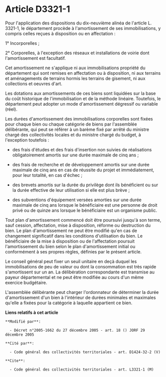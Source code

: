 # Article D3321-1

Pour l'application des dispositions du dix-neuvième alinéa de l'article L. 3321-1, le département procède à l'amortissement
de ses immobilisations, y compris celles reçues à disposition ou en affectation :

1° Incorporelles ;

2° Corporelles, à l'exception des réseaux et installations de voirie dont l'amortissement est facultatif.

Cet amortissement ne s'applique ni aux immobilisations propriété du département qui sont remises en affectation ou à
disposition, ni aux terrains et aménagements de terrains hormis les terrains de gisement, ni aux collections et oeuvres
d'art.

Les dotations aux amortissements de ces biens sont liquidées sur la base du coût historique de l'immobilisation et de la
méthode linéaire. Toutefois, le département peut adopter un mode d'amortissement dégressif ou variable (réel).

Les durées d'amortissement des immobilisations corporelles sont fixées pour chaque bien ou chaque catégorie de biens par
l'assemblée délibérante, qui peut se référer à un barème fixé par arrêté du ministre chargé des collectivités locales et du
ministre chargé du budget, à l'exception toutefois :

- des frais d'études et des frais d'insertion non suivies de réalisations obligatoirement amortis sur une durée maximale de
cinq ans ;

- des frais de recherche et de développement amortis sur une durée maximale de cinq ans en cas de réussite du projet et
immédiatement, pour leur totalité, en cas d'échec ;

- des brevets amortis sur la durée du privilège dont ils bénéficient ou sur la durée effective de leur utilisation si elle
est plus brève ;

- des subventions d'équipement versées amorties sur une durée maximale de cinq ans lorsque le bénéficiaire est une personne
de droit privé ou de quinze ans lorsque le bénéficiaire est un organisme public.

Tout plan d'amortissement commencé doit être poursuivi jusqu'à son terme, sauf cession, affectation, mise à disposition,
réforme ou destruction du bien. Le plan d'amortissement ne peut être modifié qu'en cas de changement significatif dans les
conditions d'utilisation du bien. Le bénéficiaire de la mise à disposition ou de l'affectation poursuit l'amortissement du
bien selon le plan d'amortissement initial ou conformément à ses propres règles, définies par le présent article.

Le conseil général peut fixer un seuil unitaire en deçà duquel les immobilisations de peu de valeur ou dont la consommation
est très rapide s'amortissent sur un an. La délibération correspondante est transmise au payeur départemental et ne peut être
modifiée au cours d'un même exercice budgétaire.

L'assemblée délibérante peut charger l'ordonnateur de déterminer la durée d'amortissement d'un bien à l'intérieur de durées
minimales et maximales qu'elle a fixées pour la catégorie à laquelle appartient ce bien.

**Liens relatifs à cet article**

	**Modifié par**:

	  - Décret n°2005-1662 du 27 décembre 2005 - art. 18 () JORF 29 décembre 2005

	**Cité par**:

	  - Code général des collectivités territoriales - art. D1424-32-2 (V)

	**Cite**:

	  - Code général des collectivités territoriales - art. L3321-1 (M)

